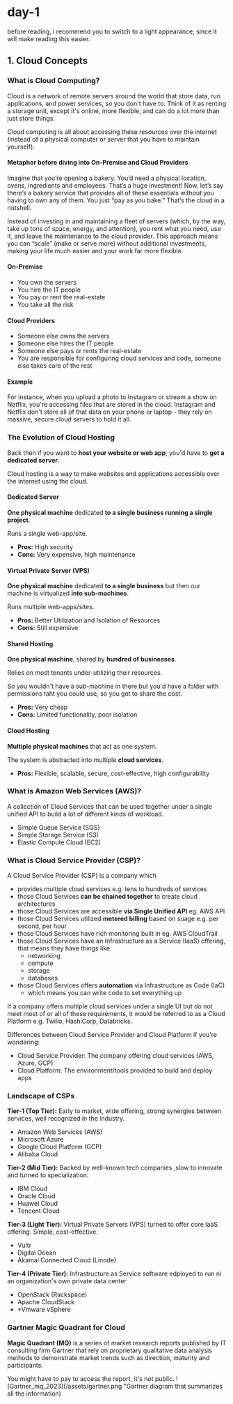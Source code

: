 # day-1
before reading, i recommend you to switch to a light appearance, since it will make reading this easier.


## 1. Cloud Concepts


### What is Cloud Computing?

Cloud is a network of remote servers around the world that store data, run applications, and power services, so you don't have to. Think of it as renting a storage unit, except it's online, more flexible, and can do a lot more than just store things. 

Cloud computing is all about accessing these resources over the internet (instead of a physical computer or server that you have to maintain yourself).

#### Metaphor before diving into On-Premise and Cloud Providers
Imagine that you’re opening a bakery. You’d need a physical location, ovens, ingredients and employees. That’s a huge investment! Now, let’s say there’s a bakery service that provides all of these essentials without you having to own any of them. You just “pay as you bake.” That’s the cloud in a nutshell.

Instead of investing in and maintaining a fleet of servers (which, by the way, take up tons of space, energy, and attention), you rent what you need, use it, and leave the maintenance to the cloud provider. This approach means you can “scale” (make or serve more) without additional investments, making your life much easier and your work far more flexible.

#### On-Premise 
- You own the servers
- You hire the IT people
- You pay or rent the real-estate
- You take all the risk

#### Cloud Providers
- Someone else owns the servers
- Someone else hires the IT people
- Someone else pays or rents the real-estate
- You are responsible for configuring cloud services and code, someone else takes care of the rest

#### Example
For instance, when you upload a photo to Instagram or stream a show on Netflix, you're accessing files that are stored in the cloud. Instagram and Netflix don't store all of that data on your phone or laptop - they rely on massive, secure cloud servers to hold it all.


### The Evolution of Cloud Hosting

Back then if you want to **host your website or web app**, you'd have to **get a dedicated server**.

Cloud hosting is a way to make websites and applications accessible over the internet using the cloud.

#### Dedicated Server 
**One physical machine** dedicated **to a single business running a single project**.

Runs a single web-app/site.
- **Pros:** High security
- **Cons:** Very expensive, high maintenance

#### Virtual Private Server (VPS)
**One physical machine** dedicated **to a single business** but then our machine is virtualized **into sub-machines**.

Runs multiple web-apps/sites.
- **Pros:** Better Utilization and Isolation of Resources 
- **Cons:** Still expensive

#### Shared Hosting
**One physical machine**, shared by **hundred of businesses**.

Relies on most tenants under-utilizing their resources.

So you wouldn't have a sub-machine in there but you'd have a folder with permissions taht you could use, so you get to share the cost.
- **Pros:** Very cheap
- **Cons:** Limited functionality, poor isolation

#### Cloud Hosting
**Multiple physical machines** that act as one system.

The system is abstracted into multiple **cloud services**.
- **Pros:** Flexible, scalable, secure, cost-effective, high configurability


### What is Amazon Web Services (AWS)?

A collection of Cloud Services that can be used together under a single unified API to build a lot of different kinds of workload. 
 
- Simple Queue Service (SQS)
- Simple Storage Service (S3)
- Elastic Compute Cloud (EC2)


### What is Cloud Service Provider (CSP)?

A Cloud Service Provider (CSP) is a company which 
- provides multiple cloud services e.g. tens to hundreds of services
- those Cloud Services **can be chained together** to create cloud architectures
- those Cloud Services are accessible **via Single Unified API** eg. AWS API
- those Cloud Services utilized **metered billing** based on suage e.g. per second, per hour
- those Cloud Services have rich monitoring built in eg. AWS CloudTrail 
- those Cloud Services have an Infrastructure as a Service (IaaS) offering, that means they have things like:
  + networking
  + compute
  + storage
  + databases
- those Cloud Services offers **automation** via Infrastructure as Code (IaC) 
  + which means you can write code to set everything up 

If a company offers multiple cloud services under a single UI but do not meet most of or all of these requirements, it would be referred to as a Cloud Platform e.g. Twilio, HashiCorp, Databricks. 

Differences between Cloud Service Provider and Cloud Platform if you're wondering:
- Cloud Service Provider: The company offering cloud services (AWS, Azure, GCP)
- Cloud Platform: The environment/tools provided to build and deploy apps


### Landscape of CSPs

**Tier-1 (Top Tier):**
Early to market, wide offering, strong synergies between services, well recognized in the industry.
- Amazon Web Services (AWS)
- Microsoft Azure
- Google Cloud Platform (GCP)
- Alibaba Cloud 

**Tier-2 (Mid Tier):**
Backed by well-known tech companies ,slow to innovate and turned to specialization.
- IBM Cloud
- Oracle Cloud
- Huawei Cloud
- Tencent Cloud

**Tier-3 (Light Tier):**
Virtual Private Servers (VPS) turned to offer core IaaS offering. Simple, cost-effective.
- Vultr
- Digital Ocean
- Akamai Connected Cloud (Linode)

**Tier-4 (Private Tier):**
Infrastructure as Service software edployed to run ni an organization's own private data center
- OpenStack (Rackspace)
- Apache CloudStack
- *Vmware vSphere


### Gartner Magic Quadrant for Cloud

**Magic Quadrant (MQ)** is a series of market research reports published by IT consulting firm Gartner that rely on proprietary qualitative data analysis methods to demonstrate market trends such as direction, maturity and participants.  

You might have to pay to access the report, it's not public.
![Gartner_mq_2023](/assets/gartner.png "Gartner diagram that summarizes all the information)

